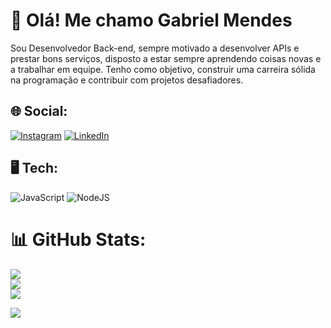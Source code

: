 # 🧸 Olá! Me chamo Gabriel Mendes<br>

Sou Desenvolvedor Back-end, sempre motivado a desenvolver APIs e prestar bons serviços, disposto a estar sempre aprendendo coisas novas e a trabalhar em equipe. Tenho como objetivo, construir uma carreira sólida na programação e contribuir com projetos desafiadores.

## 🌐 Social:
[![Instagram](https://img.shields.io/badge/Instagram-%23E4405F.svg?logo=Instagram&logoColor=white)](https://www.instagram.com/__gabrielmendesx/) [![LinkedIn](https://img.shields.io/badge/LinkedIn-%230077B5.svg?logo=linkedin&logoColor=white)](https://www.linkedin.com/in/gabrielmendes06/) 

## 🖥 Tech:
![JavaScript](https://img.shields.io/badge/javascript-%23323330.svg?style=for-the-badge&logo=javascript&logoColor=%23F7DF1E) ![NodeJS](https://img.shields.io/badge/node.js-339933?style=for-the-badge&logo=Node.js&logoColor=white)

# 📊 GitHub Stats:
![](https://github-readme-stats.vercel.app/api?username=mendesx5&theme=midnight-purple&hide_border=false&include_all_commits=true&count_private=false)<br/>
![](https://github-readme-streak-stats.herokuapp.com/?user=mendesx5&theme=midnight-purple&hide_border=false)<br/>
![](https://github-readme-stats.vercel.app/api/top-langs/?username=mendesx5&theme=midnight-purple&hide_border=false&include_all_commits=true&count_private=false&layout=compact)

[![](https://visitcount.itsvg.in/api?id=mendesx5&icon=8&color=11)](https://visitcount.itsvg.in)
